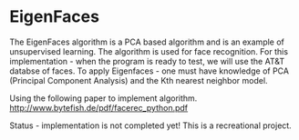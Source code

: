 # EigenFaces

The EigenFaces algorithm is a PCA based algorithm and is an example of unsupervised learning. The algorithm is used for face recognition. For this implementation - when the program is ready to test, we will use the AT&T databse of faces. To apply Eigenfaces - one must have knowledge of PCA (Principal Component Analysis) and the Kth nearest neighbor model. 

Using the following paper to implement algorithm.
http://www.bytefish.de/pdf/facerec_python.pdf

Status - implementation is not completed yet! This is a recreational project.
